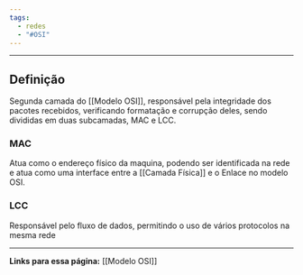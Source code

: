 ```yaml
---
tags:
  - redes
  - "#OSI"
---
```

---
## Definição

Segunda camada do [[Modelo OSI]], responsável pela integridade dos pacotes recebidos, verificando formatação e corrupção deles, sendo divididas em duas subcamadas, MAC e LCC.
### MAC

Atua como o endereço físico da maquina, podendo ser identificada na rede e atua como uma interface entre a [[Camada Física]] e o Enlace no modelo OSI.
### LCC

Responsável pelo fluxo de dados, permitindo o uso de vários protocolos na mesma rede

---
**Links para essa página:**
[[Modelo OSI]]



